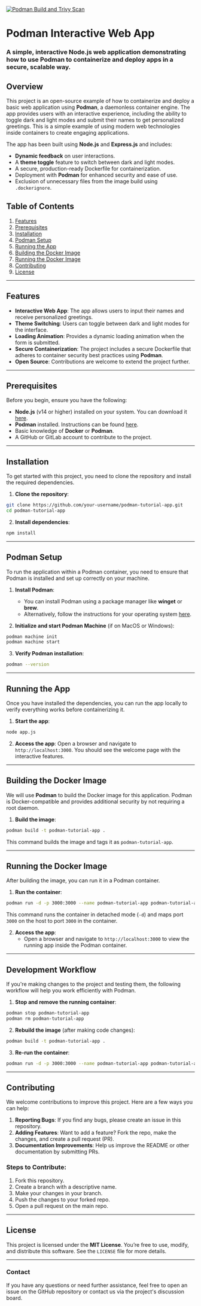 [![Podman Build and Trivy Scan](https://github.com/EzioDEVio/podman-tutorial-app/actions/workflows/podman-trivy.yml/badge.svg)](https://github.com/EzioDEVio/podman-tutorial-app/actions/workflows/podman-trivy.yml)

# **Podman Interactive Web App**

### A simple, interactive Node.js web application demonstrating how to use **Podman** to containerize and deploy apps in a secure, scalable way.

## **Overview**

This project is an open-source example of how to containerize and deploy a basic web application using **Podman**, a daemonless container engine. The app provides users with an interactive experience, including the ability to toggle dark and light modes and submit their names to get personalized greetings. This is a simple example of using modern web technologies inside containers to create engaging applications.

The app has been built using **Node.js** and **Express.js** and includes:

- **Dynamic feedback** on user interactions.
- A **theme toggle** feature to switch between dark and light modes.
- A secure, production-ready Dockerfile for containerization.
- Deployment with **Podman** for enhanced security and ease of use.
- Exclusion of unnecessary files from the image build using `.dockerignore`.

## **Table of Contents**
1. [Features](#features)
2. [Prerequisites](#prerequisites)
3. [Installation](#installation)
4. [Podman Setup](#podman-setup)
5. [Running the App](#running-the-app)
6. [Building the Docker Image](#building-the-docker-image)
7. [Running the Docker Image](#running-the-docker-image)
8. [Contributing](#contributing)
9. [License](#license)

---

## **Features**

- **Interactive Web App**: The app allows users to input their names and receive personalized greetings.
- **Theme Switching**: Users can toggle between dark and light modes for the interface.
- **Loading Animation**: Provides a dynamic loading animation when the form is submitted.
- **Secure Containerization**: The project includes a secure Dockerfile that adheres to container security best practices using **Podman**.
- **Open Source**: Contributions are welcome to extend the project further.

---

## **Prerequisites**

Before you begin, ensure you have the following:

- **Node.js** (v14 or higher) installed on your system. You can download it [here](https://nodejs.org/en/download/).
- **Podman** installed. Instructions can be found [here](https://podman.io/getting-started/installation).
- Basic knowledge of **Docker** or **Podman**.
- A GitHub or GitLab account to contribute to the project.

---

## **Installation**

To get started with this project, you need to clone the repository and install the required dependencies.

1. **Clone the repository**:

```bash
git clone https://github.com/your-username/podman-tutorial-app.git
cd podman-tutorial-app
```

2. **Install dependencies**:

```bash
npm install
```

---

## **Podman Setup**

To run the application within a Podman container, you need to ensure that Podman is installed and set up correctly on your machine.

1. **Install Podman**:
   - You can install Podman using a package manager like **winget** or **brew**.
   - Alternatively, follow the instructions for your operating system [here](https://podman.io/getting-started/installation).

2. **Initialize and start Podman Machine** (if on MacOS or Windows):

```bash
podman machine init
podman machine start
```

3. **Verify Podman installation**:

```bash
podman --version
```

---

## **Running the App**

Once you have installed the dependencies, you can run the app locally to verify everything works before containerizing it.

1. **Start the app**:

```bash
node app.js
```

2. **Access the app**:
   Open a browser and navigate to `http://localhost:3000`. You should see the welcome page with the interactive features.

---

## **Building the Docker Image**

We will use **Podman** to build the Docker image for this application. Podman is Docker-compatible and provides additional security by not requiring a root daemon.

1. **Build the image**:

```bash
podman build -t podman-tutorial-app .
```

This command builds the image and tags it as `podman-tutorial-app`.

---

## **Running the Docker Image**

After building the image, you can run it in a Podman container.

1. **Run the container**:

```bash
podman run -d -p 3000:3000 --name podman-tutorial-app podman-tutorial-app
```

This command runs the container in detached mode (`-d`) and maps port `3000` on the host to port `3000` in the container.

2. **Access the app**:
   - Open a browser and navigate to `http://localhost:3000` to view the running app inside the Podman container.

---

## **Development Workflow**

If you're making changes to the project and testing them, the following workflow will help you work efficiently with Podman.

1. **Stop and remove the running container**:

```bash
podman stop podman-tutorial-app
podman rm podman-tutorial-app
```

2. **Rebuild the image** (after making code changes):

```bash
podman build -t podman-tutorial-app .
```

3. **Re-run the container**:

```bash
podman run -d -p 3000:3000 --name podman-tutorial-app podman-tutorial-app
```

---

## **Contributing**

We welcome contributions to improve this project. Here are a few ways you can help:

1. **Reporting Bugs**: If you find any bugs, please create an issue in this repository.
2. **Adding Features**: Want to add a feature? Fork the repo, make the changes, and create a pull request (PR).
3. **Documentation Improvements**: Help us improve the README or other documentation by submitting PRs.

### **Steps to Contribute**:
1. Fork this repository.
2. Create a branch with a descriptive name.
3. Make your changes in your branch.
4. Push the changes to your forked repo.
5. Open a pull request on the main repo.

---

## **License**

This project is licensed under the **MIT License**. You’re free to use, modify, and distribute this software. See the `LICENSE` file for more details.

---

### **Contact**
If you have any questions or need further assistance, feel free to open an issue on the GitHub repository or contact us via the project's discussion board.


